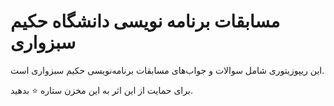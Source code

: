 # مسابقات برنامه نویسی دانشگاه حکیم سبزواری
این ریپوزیتوری شامل سوالات و جواب‌های مسابقات برنامه‌نویسی حکیم سبزواری است.

برای حمایت از این اثر به این مخزن ستاره ⭐ بدهید.
